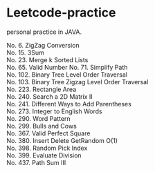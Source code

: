 # Leetcode-practice

personal practice in JAVA.

No. 6.     ZigZag Conversion  
No. 15.    3Sum  
No. 23.   Merge k Sorted Lists    
No. 65.   Valid Number 
No. 71.    Simplify Path  
No. 102.   Binary Tree Level Order Traversal  
No. 103.  Binary Tree Zigzag Level Order Traversal  
No. 223.   Rectangle Area  
No. 240.   Search a 2D Matrix II   
No. 241.   Different Ways to Add Parentheses  
No. 273.   Integer to English Words  
No. 290.   Word Pattern  
No. 299.   Bulls and Cows     
No. 367.   Valid Perfect Square     
No. 380.   Insert Delete GetRandom O(1)       
No. 398.   Random Pick Index        
No. 399.   Evaluate Division        
No. 437.  Path Sum III      

